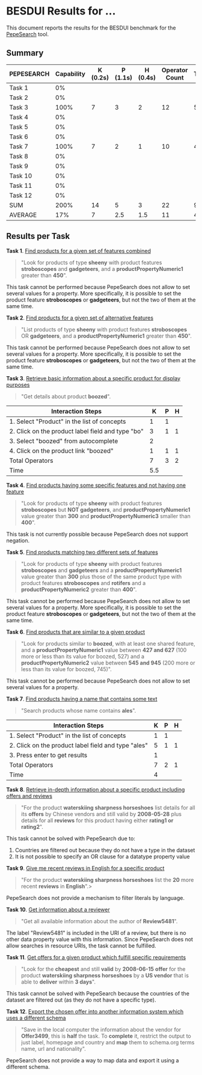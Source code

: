 # BESDUI Results for ...

This document reports the results for the BESDUI benchmark for the [PepeSearch](https://github.com/guiveg/pepesearch) tool.

## Summary

| PEPESEARCH | Capability | K (0.2s) | P (1.1s) | H (0.4s) | Operator Count | Time | Task Efficiency |
|------------|------------|----------|----------|----------|----------------|------|-----------------|
| Task 1     | 0%         |          |          |          |                |      |                 |
| Task 2     | 0%         |          |          |          |                |      |                 |
| Task 3     | 100%       | 7        | 3        | 2        | 12             | 5.5  | 10.9            |
| Task 4     | 0%         |          |          |          |                |      |                 |
| Task 5     | 0%         |          |          |          |                |      |                 |
| Task 6     | 0%         |          |          |          |                |      |                 |
| Task 7     | 100%       | 7        | 2        | 1        | 10             | 4    | 15.0            |
| Task 8     | 0%         |          |          |          |                |      |                 |
| Task 9     | 0%         |          |          |          |                |      |                 |
| Task 10    | 0%         |          |          |          |                |      |                 |
| Task 11    | 0%         |          |          |          |                |      |                 |
| Task 12    | 0%         |          |          |          |                |      |                 |
| SUM        | 200%       | 14       | 5        | 3        | 22             | 9.5  | 25.9            |
| AVERAGE    | 17%        | 7        | 2.5      | 1.5      | 11             | 4.8  | 2.1             |

## Results per Task

**Task 1**. [Find products for a given set of features combined](/Benchmark/1.md)
> "Look for products of type **sheeny** with product features **stroboscopes** and **gadgeteers**, and a **productPropertyNumeric1** greater than **450**".

This task cannot be performed because PepeSearch does not allow to set several values for a property. More specifically, it is possible to set the product feature **stroboscopes** or **gadgeteers**, but not the two of them at the same time.


**Task 2**. [Find products for a given set of alternative features](/Benchmark/2.md)
> "List products of type **sheeny** with product features **stroboscopes** OR **gadgeteers**, and a **productPropertyNumeric1** greater than **450**".

This task cannot be performed because PepeSearch does not allow to set several values for a property. More specifically, it is possible to set the product feature **stroboscopes** or **gadgeteers**, but not the two of them at the same time.


**Task 3**. [Retrieve basic information about a specific product for display purposes](/Benchmark/3.md)
> "Get details about product **boozed**".


| Interaction Steps                                 | K   | P   | H   |
|---------------------------------------------------|-----|-----|-----|
| 1. Select "Product" in the list of concepts       | 1   | 1   |     |
| 2. Click on the product label field and type "bo" | 3   | 1   | 1   |
| 3. Select "boozed" from autocomplete              | 2   |     |     |
| 4. Click on the product link "boozed"             | 1   | 1   | 1   |
| Total Operators                                   | 7   | 3   | 2   |
| Time                                              | 5.5 |

**Task 4**. [Find products having some specific features and not having one feature](/Benchmark/4.md)
> "Look for products of type **sheeny** with product features **stroboscopes** but **NOT gadgeteers**, and **productPropertyNumeric1** value greater than **300** and **productPropertyNumeric3** smaller than **400**".

This task is not currently possible because PepeSearch does not support negation.


**Task 5**. [Find products matching two different sets of features](/Benchmark/5.md)
> "Look for products of type **sheeny** with product features **stroboscopes** and **gadgeteers** and a **productPropertyNumeric1** value greater than **300** plus those of the same product type with product features **stroboscopes** and **rotifers** and a **productPropertyNumeric2** greater than **400**".

This task cannot be performed because PepeSearch does not allow to set several values for a property. More specifically, it is possible to set the product feature **stroboscopes** or **gadgeteers**, but not the two of them at the same time.


**Task 6**. [Find products that are similar to a given product](/Benchmark/6.md)
> "Look for products similar to **boozed**, with at least one shared feature, and a **productPropertyNumeric1** value between **427 and 627** (100 more or less than its value for boozed, 527) and a **productPropertyNumeric2** value between **545 and 945** (200 more or less than its value for boozed, 745)".

This task cannot be performed because PepeSearch does not allow to set several values for a property.


**Task 7**. [Find products having a name that contains some text](/Benchmark/7.md)
> "Search products whose name contains **ales**".

| Interaction Steps                                   | K   | P   | H   |
|-----------------------------------------------------|-----|-----|-----|
| 1. Select "Product" in the list of concepts         | 1   | 1   |     |
| 2. Click on the product label field and type "ales" | 5   | 1   | 1   |
| 3. Press enter to get results                       | 1   |     |     |
| Total Operators                                     | 7   | 2   | 1   |
| Time                                                | 4   |

**Task 8**. [Retrieve in-depth information about a specific product including offers and reviews](/Benchmark/8.md)
> "For the product **waterskiing sharpness horseshoes** list details for all its **offers** by Chinese vendors and still valid by **2008-05-28** plus details for all **reviews** for this product having either **rating1 or rating2**".

This task cannot be solved with PepeSearch due to:
1) Countries are filtered out because they do not have a type in the dataset
2) It is not possible to specify an OR clause for a datatype property value

**Task 9**. [Give me recent reviews in English for a specific product](/Benchmark/9.md)
> "For the product **waterskiing sharpness horseshoes** list the **20** more recent **reviews** in **English**".>

PepeSearch does not  provide a mechanism to filter literals by language.


**Task 10**. [Get information about a reviewer](/Benchmark/10.md)
> "Get all available information about the author of **Review5481**".

The label "Review5481" is included in the URI of a review, but there is no other data property value with this information. Since PepeSearch does not allow searches in resource URIs, the task cannot be fulfilled.


**Task 11**. [Get offers for a given product which fulfill specific requirements](/Benchmark/11.md)
> "Look for the **cheapest** and still **valid** by **2008-06-15** **offer** for the product **waterskiing sharpness horseshoes** by a **US vendor** that is able to **deliver** within **3 days**".

This task cannot be solved with PepeSearch because the countries of the dataset are filtered out (as they do not have a specific type).


**Task 12**. [Export the chosen offer into another information system which uses a different schema](/Benchmark/12.md)
> "Save in the local computer the information about the vendor for **Offer3499**, this is **half** the task. To **complete** it, restrict the output to just label, homepage and country and **map** them to schema.org terms name, url and nationality".

PepeSearch does not provide a way to map data and export it using a different schema.
